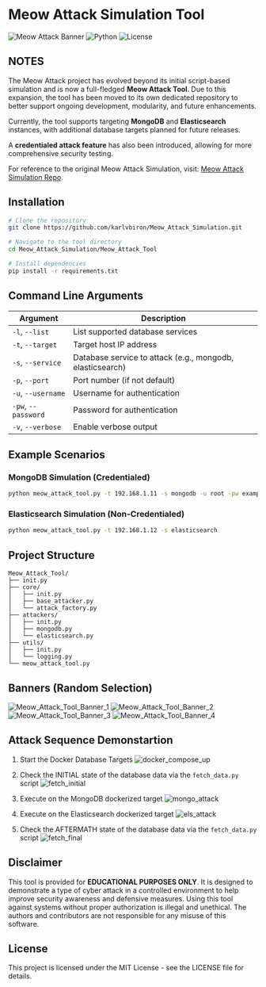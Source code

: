 # Meow Attack Simulation Tool

![Meow Attack Banner](https://img.shields.io/badge/Security-Meow%20Attack%20Tool-red)
![Python](https://img.shields.io/badge/Python-3.6%2B-blue)
![License](https://img.shields.io/badge/License-MIT-green)

## NOTES

The Meow Attack project has evolved beyond its initial script-based simulation and is now a full-fledged **Meow Attack Tool**. Due to this expansion, the tool has been moved to its own dedicated repository to better support ongoing development, modularity, and future enhancements.  

Currently, the tool supports targeting **MongoDB** and **Elasticsearch** instances, with additional database targets planned for future releases. 

A **credentialed attack feature** has also been introduced, allowing for more comprehensive security testing.  

For reference to the original Meow Attack Simulation, visit: [Meow Attack Simulation Repo](https://github.com/karlvbiron/Meow_Attack_Simulation).


## Installation

```bash
# Clone the repository
git clone https://github.com/karlvbiron/Meow_Attack_Simulation.git

# Navigate to the tool directory
cd Meow_Attack_Simulation/Meow_Attack_Tool

# Install dependencies
pip install -r requirements.txt
```

## Command Line Arguments

| Argument | Description |
|----------|-------------|
| `-l`, `--list` | List supported database services |
| `-t`, `--target` | Target host IP address |
| `-s`, `--service` | Database service to attack (e.g., mongodb, elasticsearch) |
| `-p`, `--port` | Port number (if not default) |
| `-u`, `--username` | Username for authentication |
| `-pw`, `--password` | Password for authentication |
| `-v`, `--verbose` | Enable verbose output |

## Example Scenarios

### MongoDB Simulation (Credentialed)

```bash
python meow_attack_tool.py -t 192.168.1.11 -s mongodb -u root -pw example
```

### Elasticsearch Simulation (Non-Credentialed)

```bash
python meow_attack_tool.py -t 192.168.1.12 -s elasticsearch
```

## Project Structure

```
Meow_Attack_Tool/
├── init.py
├── core/
│   ├── init.py
│   ├── base_attacker.py
│   └── attack_factory.py
├── attackers/
│   ├── init.py
│   ├── mongodb.py
│   └── elasticsearch.py
├── utils/
│   ├── init.py
│   └── logging.py
└── meow_attack_tool.py
```

## Banners (Random Selection)

![Meow_Attack_Tool_Banner_1](assets/1.png) 
![Meow_Attack_Tool_Banner_2](assets/2.png)
![Meow_Attack_Tool_Banner_3](assets/3.png)
![Meow_Attack_Tool_Banner_4](assets/4.png)

## Attack Sequence Demonstartion

1. Start the Docker Database Targets
![docker_compose_up](assets/docker_compose_up.png)

2. Check the INITIAL state of the database data via the `fetch_data.py` script 
![fetch_initial](assets/fetch_initial.png)

3. Execute on the MongoDB dockerized target
![mongo_attack](assets/mongo_attack.png)

4. Execute on the Elasticsearch dockerized target
![els_attack](assets/els_attack.png)

5. Check the AFTERMATH state of the database data via the `fetch_data.py` script 
![fetch_final](assets/fetch_final.png)

## Disclaimer

This tool is provided for **EDUCATIONAL PURPOSES ONLY**. It is designed to demonstrate a type of cyber attack in a controlled environment to help improve security awareness and defensive measures. Using this tool against systems without proper authorization is illegal and unethical. The authors and contributors are not responsible for any misuse of this software.

## License

This project is licensed under the MIT License - see the LICENSE file for details.
